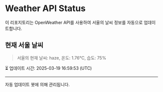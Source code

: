 
# Weather API Status

이 리포지토리는 OpenWeather API를 사용하여 서울의 날씨 정보를 자동으로 업데이트합니다.

## 현재 서울 날씨
> 서울의 현재 날씨: haze, 온도: 1.76°C, 습도: 75%

⏳ 업데이트 시간: 2025-03-19 16:59:53 (UTC)

---
자동 업데이트 봇에 의해 관리됩니다.
